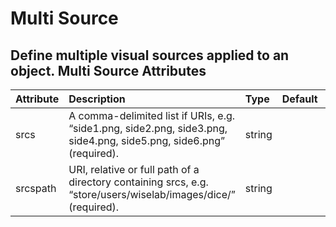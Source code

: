 
Multi Source
============


Define multiple visual sources applied to an object.
Multi Source Attributes
-----------------------

|Attribute|Description|Type|Default|Required|
| :--- | :--- | :--- | :--- | :--- |
|srcs|A comma-delimited list if URIs, e.g. “side1.png, side2.png, side3.png, side4.png, side5.png, side6.png” (required).|string||Yes|
|srcspath|URI, relative or full path of a directory containing srcs, e.g. “store/users/wiselab/images/dice/” (required).|string||Yes|
